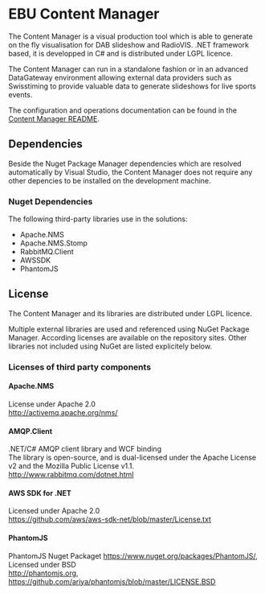 EBU Content Manager
===================

The Content Manager is a visual production tool which is able to generate on the fly 
visualisation for DAB slideshow and RadioVIS. 
.NET framework based, it is developped in C# and is distributed under LGPL licence.

The Content Manager can run in a standalone fashion or in an advanced DataGateway environment
allowing external data providers such as Swisstiming to provide valuable data to generate
slideshows for live sports events.

The configuration and operations documentation can be found in the 
[Content Manager README](io.ebu.eis.contentmanager/README.md).

## Dependencies

Beside the Nuget Package Manager dependencies which are resolved automatically by Visual Studio, the Content Manager
does not require any other depencies to be installed on the development machine.

### Nuget Dependencies

The following third-party libraries use in the solutions:

* Apache.NMS
* Apache.NMS.Stomp
* RabbitMQ.Client
* AWSSDK
* PhantomJS

## License

The Content Manager and its libraries are distributed under LGPL licence.

Multiple external libraries are used and referenced using NuGet Package Manager.
According licenses are available on the repository sites. 
Other libraries not included using NuGet are listed explicitely below.

### Licenses of third party components

#### Apache.NMS
License under Apache 2.0  
http://activemq.apache.org/nms/

#### AMQP.Client
.NET/C# AMQP client library and WCF binding  
The library is open-source, and is dual-licensed under the Apache License v2 and the Mozilla Public License v1.1.  
http://www.rabbitmq.com/dotnet.html

#### AWS SDK for .NET
Licensed under Apache 2.0  
https://github.com/aws/aws-sdk-net/blob/master/License.txt

#### PhantomJS
PhantomJS Nuget Packaget https://www.nuget.org/packages/PhantomJS/,   
Licensed under BSD  
http://phantomjs.org, https://github.com/ariya/phantomjs/blob/master/LICENSE.BSD


